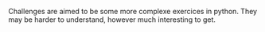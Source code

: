 Challenges are aimed to be some more complexe exercices in python. They may be harder to understand, however much interesting to get.
